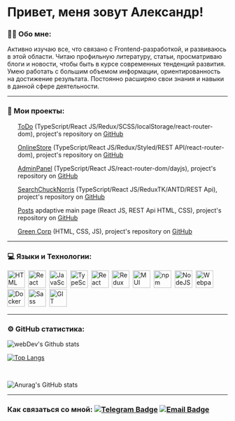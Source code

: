 # Привет, меня зовут Александр!


### 👩‍💻 Обо мне:

Активно изучаю все, что связано
с Frontend-разработкой, и
развиваюсь в этой области. Читаю
профильную литературу, статьи, просматриваю блоги и новости, чтобы
быть в курсе современных тенденций
развития. Умею работать с большим
объемом информации, ориентированность на достижение
результата. Постоянно расширяю свои
знания и навыки в данной сфере
деятельности.

---

### 🎯 Мои проекты:

<ul><a href='https://alexrybakov.github.io/ToDo/'>ToDo</a> (TypeScript/React JS/Redux/SCSS/localStorage/react-router-dom), project's repository on <a href='https://github.com/AlexRybakov/ToDo'>GitHub</a></ul>

<ul><a href='https://alexrybakov.github.io/OnlineStore/'>OnlineStore</a> (TypeScript/React JS/Redux/Styled/REST API/react-router-dom), project's repository on <a href='https://github.com/AlexRybakov/OnlineStore'>GitHub</a></ul>

<ul><a href='https://alexrybakov.github.io/AdminPanel/'>AdminPanel</a> (TypeScript/React JS/react-router-dom/dayjs), project's repository on <a href='https://github.com/AlexRybakov/AdminPanel'>GitHub</a></ul>

<ul><a href='https://alexrybakov.github.io/SearchChuckNorris/'>SearchChuckNorris</a> (TypeScript/React JS/ReduxTK/ANTD/REST Api), project's repository on <a href='https://github.com/AlexRybakov/SearchChuckNorris'>GitHub</a></ul>

<ul><a href='https://alexrybakov.github.io/Posts/'>Posts</a> apdaptive main page (React JS, REST Api HTML, CSS), project's repository on <a href='https://github.com/AlexRybakov/Posts'>GitHub</a></ul>

<ul><a href='https://alexrybakov.github.io/GreenCorpLanding/'>Green Corp</a> (HTML, CSS, JS), project's repository on <a href='https://github.com/AlexRybakov/GreenCorpLanding'>GitHub</a></ul>

---


### 💻 Языки и Технологии:

<div>
  <img src="https://cdn.jsdelivr.net/gh/devicons/devicon/icons/html5/html5-plain.svg" title="HTML" alt="HTML" width="40" height="40"/>&nbsp;
  <img src="https://cdn.jsdelivr.net/gh/devicons/devicon/icons/css3/css3-plain.svg" title="CSS" alt="React" width="40" height="40"/>&nbsp;
  <img src="https://cdn.jsdelivr.net/gh/devicons/devicon/icons/javascript/javascript-plain.svg" title="JavaScript" alt="JavaScript" width="40" height="40"/>&nbsp;
  <img src="https://cdn.jsdelivr.net/gh/devicons/devicon/icons/typescript/typescript-plain.svg" title="TypeScript" alt="TypeScript" width="40" height="40"/>&nbsp;
  <img src="https://cdn.jsdelivr.net/gh/devicons/devicon/icons/react/react-original-wordmark.svg" title="React" alt="React" width="40" height="40"/>&nbsp;
  <img src="https://cdn.jsdelivr.net/gh/devicons/devicon/icons/redux/redux-original.svg"  title="Redux" alt="Redux" width="40" height="40"/>&nbsp;
  <img src="https://cdn.jsdelivr.net/gh/devicons/devicon/icons/materialui/materialui-plain.svg" title="MUI" alt="MUI" width="40" height="40"/>&nbsp;
  <img src="https://cdn.jsdelivr.net/gh/devicons/devicon/icons/npm/npm-original-wordmark.svg" title="npm" alt="npm" width="40" height="40"/>&nbsp;
  <img src="https://cdn.jsdelivr.net/gh/devicons/devicon/icons/nodejs/nodejs-original.svg" title="NodeJS"  alt="NodeJS" width="40" height="40"/>&nbsp;
  <img src="https://cdn.jsdelivr.net/gh/devicons/devicon/icons/webpack/webpack-plain.svg" title="Webpack" alt="Webpack" width="40" height="40"/>&nbsp;
  <img src="https://cdn.jsdelivr.net/gh/devicons/devicon/icons/docker/docker-plain-wordmark.svg" title="Docker" alt="Docker" width="40" height="40"/>&nbsp;
  <img src="https://cdn.jsdelivr.net/gh/devicons/devicon/icons/sass/sass-original.svg" title="Sass" alt="Sass" width="40" height="40"/>&nbsp;
  <img src="https://cdn.jsdelivr.net/gh/devicons/devicon/icons/git/git-plain-wordmark.svg" title="GIT" alt="GIT" width="40" height="40"/>&nbsp;
</div>

---

### ⚙️ GitHub статистика:

<img  src="https://github-readme-streak-stats.herokuapp.com?user=AlexRybakov&theme=tokyonight" alt="webDev's Github stats" />

<br>

[![Top Langs](https://github-readme-stats.vercel.app/api/top-langs/?username=AlexRybakov&layout=compact&theme=tokyonight)](https://github.com/AlexRybakov/github-readme-stats)

<br>

![Anurag's GitHub stats](https://github-readme-stats.vercel.app/api?username=AlexRybakov&show_icons=true&theme=tokyonight)


---

### Как связаться со мной: [![Telegram Badge](https://img.shields.io/badge/-AlexRybakov-blue?style=flat&logo=Telegram&logoColor=white)](https://t.me/AlexRybakov96) [![Email Badge](https://img.shields.io/badge/-Gmail-red?style=flat&logo=Gmail&logoColor=white)](mailto:alexrybakov.dev@yandex.ru)

